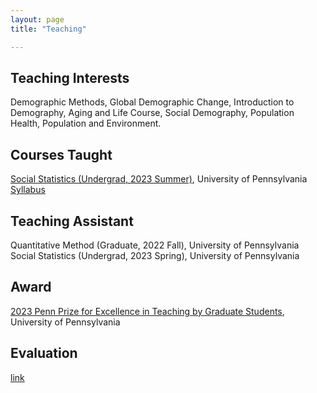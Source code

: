 ```yaml
---
layout: page
title: "Teaching"

---
```


## Teaching Interests
Demographic Methods, Global Demographic Change, Introduction to Demography, Aging and Life Course, Social Demography, Population Health, Population and Environment. 

## Courses Taught
[Social Statistics (Undergrad, 2023 Summer)](https://www.lps.upenn.edu/courses/social-statistics/2023b), University of Pennsylvania [Syllabus](link)  

## Teaching Assistant
Quantitative Method (Graduate, 2022 Fall), University of Pennsylvania  
Social Statistics (Undergrad, 2023 Spring), University of Pennsylvania  

## Award
[2023 Penn Prize for Excellence in Teaching by Graduate Students](https://provost.upenn.edu/teaching-at-penn/penn-ta-prize), University of Pennsylvania

## Evaluation
[link](https://szkaifeng.github.io/pdf/TeachingEva.pdf)

